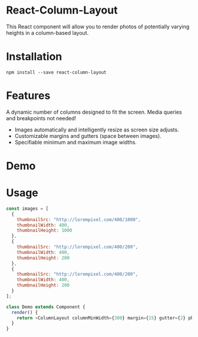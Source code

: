 # React-Column-Layout

This React component will allow you to render photos of potentially varying heights in a column-based layout.

# Installation

```npm install --save react-column-layout```

# Features

A dynamic number of columns designed to fit the screen. Media queries and breakpoints not needed!
- Images automatically and intelligently resize as screen size adjusts.
- Customizable margins and gutters (space between images).
- Specifiable minimum and maximum image widths.

# Demo

# Usage
```js
const images = [
  {
    thumbnailSrc: "http://lorempixel.com/400/1000",
    thumbnailWidth: 400,
    thumbnailHeight: 1000
  },
  {
    thumbnailSrc: "http://lorempixel.com/400/200",
    thumbnailWidth: 400,
    thumbnailHeight: 200
  },
  {
    thumbnailSrc: "http://lorempixel.com/400/200",
    thumbnailWidth: 400,
    thumbnailHeight: 200
  }
];

class Demo extends Component {
  render() {
    return <ColumnLayout columnMinWidth={300} margin={15} gutter={2} photos={photos} />;
  }
}
```

